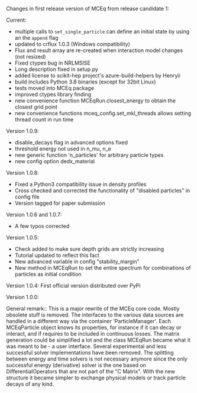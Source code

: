 Changes in first release version of MCEq from release candidate 1:

Current:
- multiple calls to `set_single_particle` can define an initial state by using an the `append` flag
- updated to crflux 1.0.3 (Windows compatibility)
- Flux and result array are re-created when interaction model changes (not resized)
- Fixed ctypes bug in NRLMSISE
- Long description fixed in setup.py
- added license to scikit-hep project's azure-build-helpers by Henryii
- build includes Python 3.8 binaries (except for 32bit Linux)
- tests moved into MCEq package
- improved ctypes library finding
- new convenience function MCEqRun.closest_energy to obtain the closest grid point
- new convenience functions mceq_config.set_mkl_threads allows setting thread count in run time


Version 1.0.9:
- disable_decays flag in advanced options fixed
- threshold energy not used in n_mu, n_e
- new generic function 'n_particles' for arbitrary particle types
- new config option dedx_material

Version 1.0.8:
- Fixed a Python3 compatibility issue in density profiles
- Cross checked and corrected the functionality of "disabled particles" in config file
- Version tagged for paper submission

Version 1.0.6 and 1.0.7:
- A few typos corrected

Version 1.0.5:
- Check added to make sure depth grids are strictly increasing
- Tutorial updated to reflect this fact
- New advanced variable in config "stability_margin"
- New method in MCEqRun to set the entire spectrum for combinations
    of particles as initial condition

Version 1.0.4:
    First official version distributed over PyPi

Version 1.0.0:

General remark::
    This is a major rewrite of the MCEq core code. Mostly obsolete stuff is removed.
    The interfaces to the various data sources are handled in a different way via the
    container 'ParticleManager'. Each MCEqParticle object knows its properties, for
    instance if it can decay or interact, and if requires to be included in continuous
    losses. The matrix generation could be simplified a lot and the class MCEqRun became
    what it was meant to be - a user interface. Several experimental and less successful
    solver implementations have been removed. The splitting between energy and time solvers
    is not necessary anymore since the only successful energy (derivative) solver is the
    one based on DifferentialOperators that are not part of the "C Matrix". With the new
    structure it became simpler to exchange physical models or track particle decays of
    any kind.


